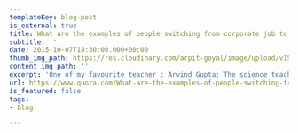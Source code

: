 ```yaml
---
templateKey: blog-post
is_external: true
title: What are the examples of people switching from corporate job to teaching?
subtitle: ''
date: 2015-10-07T18:30:00.000+00:00
thumb_img_path: https://res.cloudinary.com/arpit-goyal/image/upload/v1558450837/images/featured-images/arvind-gupta.jpg
content_img_path: ''
excerpt: 'One of my favourite teacher : Arvind Gupta: The science teacher from Doordarshan.'
url: https://www.quora.com/What-are-the-examples-of-people-switching-from-corporate-job-to-teaching/answer/Arpit-Goyal-14
is_featured: false
tags:
- Blog

---
```

